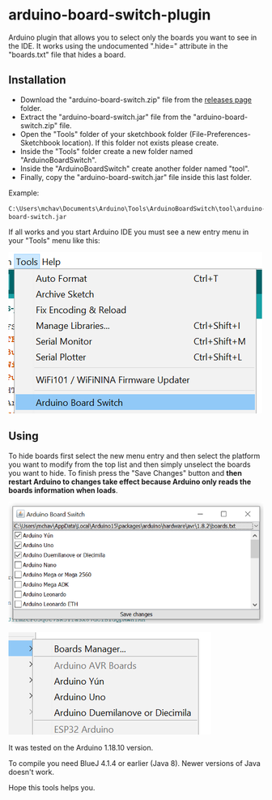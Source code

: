 # arduino-board-switch-plugin

Arduino plugin that allows you to select only the boards you want to see in the IDE. It works using the undocumented ".hide=" attribute in the "boards.txt" file that hides a board.

## Installation
- Download the "arduino-board-switch.zip" file from the [releases page](../../releases/latest) folder. 
- Extract the "arduino-board-switch.jar" file from the "arduino-board-switch.zip" file. 
- Open the "Tools" folder of your sketchbook folder (File-Preferences-Sketchbook location). If this folder not exists please create.
- Inside the "Tools" folder create a new folder named "ArduinoBoardSwitch".
- Inside the "ArduinoBoardSwitch" create another folder named "tool".
- Finally, copy the "arduino-board-switch.jar" file inside this last folder.

Example:
```
C:\Users\mchav\Documents\Arduino\Tools\ArduinoBoardSwitch\tool\arduino-board-switch.jar
```

If all works and you start Arduino IDE you must see a new entry menu in your "Tools" menu like this:

![Alt text](/screen3.png?raw=true "Arduino plugin menu")

## Using

To hide boards first select the new menu entry and then select the platform you want to modify from the top list and then simply unselect the boards you want to hide. To finish press the "Save Changes" button and **then restart Arduino to changes take effect because Arduino only reads the boards information when loads**.

![Alt text](/screen1.png?raw=true "plugin running")

![Alt text](/screen2.png?raw=true "Arduino IDE screenshoot")

It was tested on the Arduino 1.18.10 version.

To compile you need BlueJ 4.1.4 or earlier (Java 8). Newer versions of Java doesn't work.

Hope this tools helps you.
